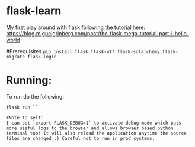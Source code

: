 # flask-learn
My first play around with flask following the tutorial here: https://blog.miguelgrinberg.com/post/the-flask-mega-tutorial-part-i-hello-world

#Prerequisites
```pip install flask flask-wtf flask-sqlalchemy flask-migrate flask-login```

# Running:
To run do the following:
```export FLASK_APP=myflask.py
flask run```

#Note to self:
I can set `export FLASK_DEBUG=1` to activate debug mode which puts more useful logs to the browser and allows browser based python terminal too! It will also reload the application anytime the source files are changed :) Careful not to run in prod systems. 
